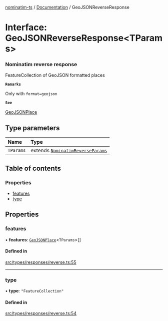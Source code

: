 [nominatim-ts](../README.md) / [Documentation](../modules.md) / GeoJSONReverseResponse

# Interface: GeoJSONReverseResponse<TParams\>

### Nominatim reverse response
FeatureCollection of GeoJSON formatted places

**`Remarks`**

Only with `format=geojson`

**`See`**

[GeoJSONPlace](../modules.md#geojsonplace)

## Type parameters

| Name | Type |
| :------ | :------ |
| `TParams` | extends [`NominatimReverseParams`](NominatimReverseParams.md) |

## Table of contents

### Properties

- [features](GeoJSONReverseResponse.md#features)
- [type](GeoJSONReverseResponse.md#type)

## Properties

### features

• **features**: [`GeoJSONPlace`](../modules.md#geojsonplace)<`TParams`\>[]

#### Defined in

[src/types/responses/reverse.ts:55](https://github.com/blksnk/nominatim-ts/blob/2f25718/src/types/responses/reverse.ts#L55)

___

### type

• **type**: ``"FeatureCollection"``

#### Defined in

[src/types/responses/reverse.ts:54](https://github.com/blksnk/nominatim-ts/blob/2f25718/src/types/responses/reverse.ts#L54)
